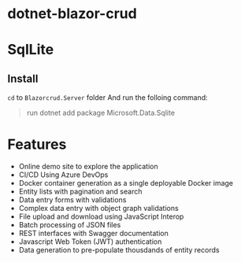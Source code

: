 # dotnet-blazor-crud

# SqlLite
## Install
`cd` to `Blazorcrud.Server` folder
And run the folloing command:
> run dotnet add package Microsoft.Data.Sqlite

# Features

* Online demo site to explore the application
* CI/CD Using Azure DevOps
* Docker container generation as a single deployable Docker image
* Entity lists with pagination and search
* Data entry forms with validations
* Complex data entry with object graph validations
* File upload and download using JavaScript Interop
* Batch processing of JSON files
* REST interfaces with Swagger documentation
* Javascript Web Token (JWT) authentication
* Data generation to pre-populate thousdands of entity records
